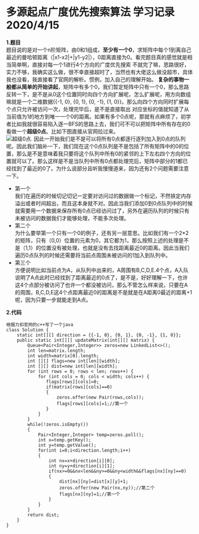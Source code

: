 # 多源起点广度优先搜索算法 学习记录 2020/4/15  
**1.题目**  
题目说的是对一个n阶矩阵，由0和1组成，**至少有一个0**，求矩阵中每个1到离自己最近的曼哈顿距离（|x1-x2|+|y1-y2|），0距离直接为0。看完题目真的感觉就是相当简单啊，直接对每一个1进行4个方向的广度优先搜索
不就完了嘛，思路很好，实力不够，我确实这么做，很不幸直接超时了，当然也有大佬这么做没超市，具体我也没看，我直接看了官网的解析。惯例，加入自己的理解开始。
**复杂的事物一般都从简单的开始讲起**，矩阵中有多个0，我们暂定矩阵中只有一个0，那么思路反转一下，是不是从0这个位置同时向四个方向扩展呢，怎么扩展呢，用方向数组嘛就是一个二维数据{{-1, 0}, {0, 1}, {0, -1}, {1, 0}}。那么向四个方向同时扩展每个点只允许被访问一次，处理完毕后，是不是直接取出
对应坐标的值就知道了从当前值为1的地方到唯一一个0的距离。如果有多个0点呢，那就有点麻烦了，初学者比如我就很容易陷入逐一BFS的思路上去，我们可不可以把矩阵中所有存在的0看做一个**超级0点**。比如下图直接从官网拉过来。  
![超级0点](https://assets.leetcode-cn.com/solution-static/542_fig1.PNG).
因此一开始我们是不是可以将所有0点都逐行逐列加入到0点的队列呢。因此我们脑补一下，我们现在这个0点队列是不是包括了所有矩阵中的0的位置，那么是不是意味着我只要将这个队列中所有0的紧邻的上下左右四个方向的位置就可以了。那么这样是不是当队列中所有0点都处理完后，矩阵中部分的1都已经找到了最近的0了。为什么说部分且听我慢慢道来，因为还有2个问题需要注意一下。  
- 第一个  
  我们在遍历的时候切记切记一定要对访问过的数据做一个标记，不然铁定内存溢出或者时间超出，而且这本身就不对。因此当我们添加0到0点队列中的时候就需要用一个数据来保存所有0点已经访问过了，另外在遍历队列的时候只有未被访问的数据我们才能够处理，不能多次处理。  
- 第二个  
  为什么要举第一个只有一个0的例子，还有另一层意思。比如我们有一个2*2的矩阵，只有（0,0）位置的元素为0，其它都为1，那么按照上述的处理是不是（1,1）的位置没有被处理，也就是没有去找距离最近0的距离。因此当我们遍历0点队列的时候还需要将当前点周围未被访问的1加入到队列中。  
- 第三个  
  方便说明比如当前点为A，从队列中出来的，A周围有B,C,D,E.4个点，A入队说明了A点此时已经找到了距离最近的0点了，是不是，好好理解一下，也许这4个点部分被访问了也许一个都没被访问，那么不管怎么样来说，只要在A的周围，B,C,D,E这4个点距离最近0的距离是不是就是在A距离0最近的距离+1呢，因为只要一步就能走到A点。
  
**2.代码**  
```
根据力扣官网的c++写了一个java
class Solution {
    static int[][] direction = {{-1, 0}, {0, 1}, {0, -1}, {1, 0}};
    public static int[][] updateMatrix(int[][] matrix) {
        Queue<Pair<Integer,Integer>> zeros=new LinkedList<>();
        int len=matrix.length;
        int width=matrix[0].length;
        int [][] flags=new int[len][width];
        int [][] dist=new int[len][width];
        for (int rows = 0; rows < len; rows++) {
            for (int cols = 0; cols < width; cols++) {
               flags[rows][cols]=0;
               if(matrix[rows][cols]==0)
               {
                   zeros.offer(new Pair(rows,cols));
                   flags[rows][cols]=1;//第一个
               }
            }
        }
        while(!zeros.isEmpty())
        {
            Pair<Integer,Integer> temp=zeros.poll();
            int x=temp.getKey();
            int y=temp.getValue();
            for(int i=0;i<direction.length;i++)
            {
                int nx=x+direction[i][0];
                int ny=y+direction[i][1];
                if(nx>=0&&nx<len&&ny>=0&&ny<width&&flags[nx][ny]==0)
                {
                    dist[nx][ny]=dist[x][y]+1;
                    zeros.offer(new Pair(nx,ny));//第二个
                    flags[nx][ny]=1;//第一个
                }
            }
        }
        return dist;
    }
}
```
